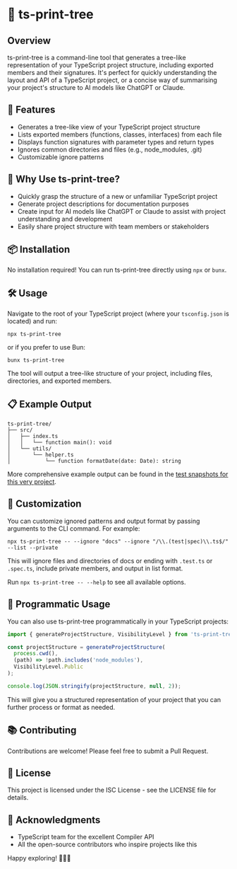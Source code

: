 # 🌳 ts-print-tree

## Overview

ts-print-tree is a command-line tool that generates a tree-like representation of your TypeScript project structure, including exported members and their signatures. It's perfect for quickly understanding the layout and API of a TypeScript project, or a concise way of summarising your project's structure to AI models like ChatGPT or Claude.

## 🚀 Features

- Generates a tree-like view of your TypeScript project structure
- Lists exported members (functions, classes, interfaces) from each file
- Displays function signatures with parameter types and return types
- Ignores common directories and files (e.g., node_modules, .git)
- Customizable ignore patterns

## 🤖 Why Use ts-print-tree?

- Quickly grasp the structure of a new or unfamiliar TypeScript project
- Generate project descriptions for documentation purposes
- Create input for AI models like ChatGPT or Claude to assist with project understanding and development
- Easily share project structure with team members or stakeholders

## 📦 Installation

No installation required! You can run ts-print-tree directly using `npx` or `bunx`.

## 🛠️ Usage

Navigate to the root of your TypeScript project (where your `tsconfig.json` is located) and run:

```
npx ts-print-tree
```

or if you prefer to use Bun:

```
bunx ts-print-tree
```

The tool will output a tree-like structure of your project, including files, directories, and exported members.

## 📋 Example Output

```
ts-print-tree/
├── src/
│   ├── index.ts
│   │   └── function main(): void
│   └── utils/
│       └── helper.ts
│           └── function formatDate(date: Date): string
```

More comprehensive example output can be found in the [test snapshots for this very project](https://github.com/grrowl/ts-print-tree/blob/main/src/__snapshots__/index.test.ts.snap).

## 🔧 Customization

You can customize ignored patterns and output format by passing arguments to the CLI command. For example:

```
npx ts-print-tree -- --ignore "docs" --ignore "/\\.(test|spec)\\.ts$/" --list --private
```

This will ignore files and directories of docs or ending with `.test.ts` or `.spec.ts`, include private members, and output in list format.

Run `npx ts-print-tree -- --help` to see all available options.

## 🧰 Programmatic Usage

You can also use ts-print-tree programmatically in your TypeScript projects:

```typescript
import { generateProjectStructure, VisibilityLevel } from 'ts-print-tree';

const projectStructure = generateProjectStructure(
  process.cwd(),
  (path) => !path.includes('node_modules'),
  VisibilityLevel.Public
);

console.log(JSON.stringify(projectStructure, null, 2));
```

This will give you a structured representation of your project that you can further process or format as needed.

## 📚 Contributing

Contributions are welcome! Please feel free to submit a Pull Request.

## 📄 License

This project is licensed under the ISC License - see the LICENSE file for details.

## 🙏 Acknowledgments

- TypeScript team for the excellent Compiler API
- All the open-source contributors who inspire projects like this

Happy exploring! 🕵️‍♀️🌟
